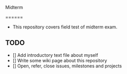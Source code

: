 Midterm

======

 * This repository covers field test of midterm exam.


## TODO


 * [] Add introductory text file about myself
 * [] Write some wiki page about this repository
 * [] Open, refer, close issues, milestones and projects